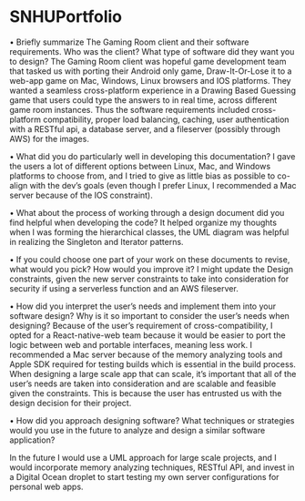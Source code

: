# SNHUPortfolio

•	Briefly summarize The Gaming Room client and their software requirements. Who was the client? What type of software did they want you to design?
The Gaming Room client was hopeful game development team that tasked us with porting their Android only game, Draw-It-Or-Lose it to a web-app game on Mac, Windows, Linux browsers and IOS platforms. They wanted a seamless cross-platform experience in a Drawing Based Guessing game that users could type the answers to in real time, across different game room instances. Thus the software requirements included cross-platform compatibility, proper load balancing, caching, user authentication with a RESTful api, a database server, and a fileserver (possibly through AWS) for the images.

•	What did you do particularly well in developing this documentation?
I gave the users a lot of different options between Linux, Mac, and Windows platforms to choose from, and I tried to give as little bias as possible to co-align with the dev’s goals (even though I prefer Linux, I recommended a Mac server because of the IOS constraint).

•	What about the process of working through a design document did you find helpful when developing the code?
It helped organize my thoughts when I was forming the hierarchical classes, the UML diagram was helpful in realizing the Singleton and Iterator patterns.

•	If you could choose one part of your work on these documents to revise, what would you pick? How would you improve it?
I might update the Design constraints, given the new server constraints to take into consideration for security if using a serverless function and an AWS fileserver.

•	How did you interpret the user’s needs and implement them into your software design? Why is it so important to consider the user’s needs when designing?
Because of the user’s requirement of cross-compatibility, I opted for a React-native-web team because it would be easier to port the logic between web and portable interfaces, meaning less work. I recommended a Mac server because of the memory analyzing tools and Apple SDK required for testing builds which is essential in the build process. When designing a large scale app that can scale, it’s important that all of the user’s needs are taken into consideration and are scalable and feasible given the constraints. This is because the user has entrusted us with the design decision for their project.

•	How did you approach designing software? What techniques or strategies would you use in the future to analyze and design a similar software application?

In the future I would use a UML approach for large scale projects, and I would incorporate memory analyzing techniques, RESTful API, and invest in a Digital Ocean droplet to start testing my own server configurations for personal web apps.
